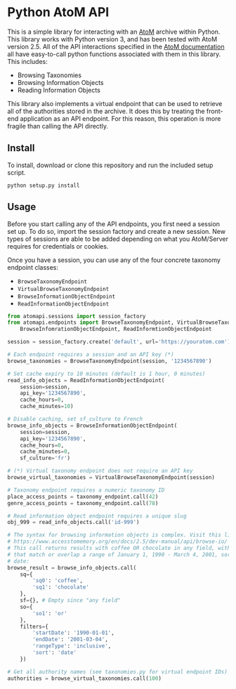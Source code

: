 # Python AtoM API

This is a simple library for interacting with an [AtoM](https://accesstomemory.org) archive within Python. This library works with Python version 3, and has been tested with AtoM version 2.5. All of the API interactions specified in the [AtoM documentation](https://www.accesstomemory.org/en/docs/2.5/dev-manual/api/api-intro/#api-intro) all have easy-to-call python functions associated with them in
this library. This includes:

- Browsing Taxonomies
- Browsing Information Objects
- Reading Information Objects

This library also implements a virtual endpoint that can be used to retrieve all of the authorities stored in the archive. It does this by treating the front-end application as an API endpoint. For this reason, this operation is more fragile than calling the API directly.

## Install

To install, download or clone this repository and run the included setup script.

```shell
python setup.py install
```

## Usage

Before you start calling any of the API endpoints, you first need a session set up. To do so, import the session factory and create a new session. New types of sessions are able to be added depending on what you AtoM/Server requires for credentials or cookies.

Once you have a session, you can use any of the four concrete taxonomy endpoint classes:

- `BrowseTaxonomyEndpoint`
- `VirtualBrowseTaxonomyEndpoint`
- `BrowseInformationObjectEndpoint`
- `ReadInformationObjectEndpoint`

```python
from atomapi.sessions import session_factory
from atomapi.endpoints import BrowseTaxonomyEndpoint, VirtualBrowseTaxonomyEndpoint \
    BrowseInfomrationObjectEndpoint, ReadInformtionObjectEndpoint

session = session_factory.create('default', url='https://youratom.com')

# Each endpoint requires a session and an API key (*)
browse_taxonomies = BrowseTaxonomyEndpoint(session, '1234567890')

# Set cache expiry to 10 minutes (default is 1 hour, 0 minutes)
read_info_objects = ReadInformationObjectEndpoint(
    session=session,
    api_key='1234567890',
    cache_hours=0,
    cache_minutes=10)

# Disable caching, set sf_culture to French
browse_info_objects = BrowseInformationObjectEndpoint(
    session=session,
    api_key='1234567890',
    cache_hours=0,
    cache_minutes=0,
    sf_culture='fr')

# (*) Virtual taxonomy endpoint does not require an API key
browse_virtual_taxonomies = VirtualBrowseTaxonomyEndpoint(session)

# Taxonomy endpoint requires a numeric taxonomy ID
place_access_points = taxonomy_endpoint.call(42)
genre_access_points = taxonomy_endpoint.call(78)

# Read information object endpoint requires a unique slug
obj_999 = read_info_objects.call('id-999')

# The syntax for browsing information objects is complex. Visit this link for details:
# https://www.accesstomemory.org/en/docs/2.5/dev-manual/api/browse-io/
# This call returns results with coffee OR chocolate in any field, with dates
# that match or overlap a range of January 1, 1990 - March 4, 2001, sorted by
# date:
browse_result = browse_info_objects.call(
    sq={
        'sq0': 'coffee',
        'sq1': 'chocolate'
    },
    sf={}, # Empty since "any field"
    so={
        'so1': 'or'
    },
    filters={
        'startDate': '1990-01-01',
        'endDate': '2001-03-04',
        'rangeType': 'inclusive',
        'sort': 'date'
    })

# Get all authority names (see taxonomies.py for virtual endpoint IDs)
authorities = browse_virtual_taxonomies.call(100)
```
